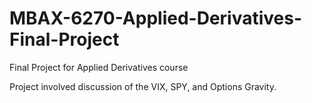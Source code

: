 # MBAX-6270-Applied-Derivatives-Final-Project
Final Project for Applied Derivatives course

Project involved discussion of the VIX, SPY, and Options Gravity.
